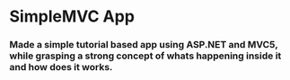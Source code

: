 # SimpleMVC App

### Made a simple tutorial based app using ASP.NET and MVC5, while grasping a strong concept of whats happening inside it and how does it works.      
